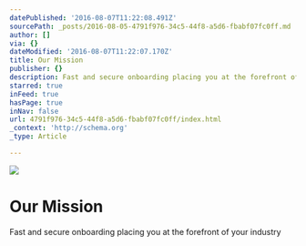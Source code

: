```yaml
---
datePublished: '2016-08-07T11:22:08.491Z'
sourcePath: _posts/2016-08-05-4791f976-34c5-44f8-a5d6-fbabf07fc0ff.md
author: []
via: {}
dateModified: '2016-08-07T11:22:07.170Z'
title: Our Mission
publisher: {}
description: Fast and secure onboarding placing you at the forefront of your industry
starred: true
inFeed: true
hasPage: true
inNav: false
url: 4791f976-34c5-44f8-a5d6-fbabf07fc0ff/index.html
_context: 'http://schema.org'
_type: Article

---
```

![](https://the-grid-user-content.s3-us-west-2.amazonaws.com/73df85d8-a3a6-4882-8cab-79ed0a605ab4.jpg)

# Our Mission

Fast and secure onboarding placing you at the forefront of your industry